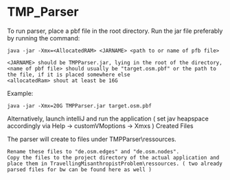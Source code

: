 # TMP_Parser
To run parser, place a pbf file in the root directory.
Run the jar file preferably by running the command:

    java -jar -Xmx=<AllocatedRAM> <JARNAME> <path to or name of pfb file>

    <JARNAME> should be TMPParser.jar, lying in the root of the directory,
    <name of pbf file> should usually be "target.osm.pbf" or the path to the file, if it is placed somewhere else
    <allocatedRam> shout at least be 16G

Example:

    java -jar -Xmx=20G TMPParser.jar target.osm.pbf

Alternatively, launch intelliJ and run the application ( set jav heapspace accordingly via Help -> customVMoptions -> Xmxs )
Created Files

The parser will create to files under TMPParser\ressources.

    Rename these files to "de.osm.edges" and "de.osm.nodes".
    Copy the files to the project directory of the actual application and place them in TravellingMisanthropistProblem\ressources. ( two already parsed files for bw can be found here as well )
